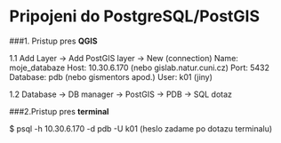 # Pripojeni do PostgreSQL/PostGIS

###1. Pristup pres **QGIS** 

1.1 
Add Layer -> Add PostGIS layer -> New (connection) 
Name: moje_databaze 
Host: 10.30.6.170 (nebo gislab.natur.cuni.cz)
Port: 5432
Database: pdb (nebo gismentors apod.)
User: k01 (jiny)

1.2 
Database -> DB manager -> PostGIS -> PDB 
-> SQL dotaz 

###2.Pristup pres **terminal** 

$ psql -h 10.30.6.170 -d pdb -U k01 
(heslo zadame po dotazu terminalu)
